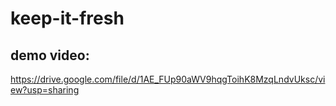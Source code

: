 # keep-it-fresh

## demo video:

https://drive.google.com/file/d/1AE_FUp90aWV9hqgToihK8MzqLndvUksc/view?usp=sharing
